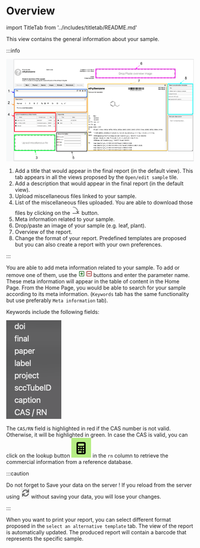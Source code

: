 # Overview

import TitleTab from '../includes/titletab/README.md'

This view contains the general information about your sample.

:::info

![overview](overview.png)

1. Add a title that would appear in the final report (in the default view). This tab appears in all the views proposed by the `Open/edit sample` tile.
2. Add a description that would appear in the final report (in the default view). 
3. Upload miscellaneous files linked to your sample. 
4. List of the miscellaneous files uploaded. You are able to download those files by clicking on the ![icon](icon.png) button. 
5. Meta information related to your sample.
6. Drop/paste an image of your sample (e.g. leaf, plant).
7. Overview of the report. 
8. Change the format of your report. Predefined templates are proposed but you can also create a report with your own preferences. 

:::

<TitleTab/>

You are able to add meta information related to your sample. To add or remove one of them, use the ![plus or minus](plus-minus.png) buttons and enter the parameter name. These meta information will appear in the table of content in the Home Page. From the Home Page, you would be able to search for your sample according to its meta information. (`Keywords` tab has the same functionality but use preferably `Meta information` tab).

Keywords include the following fields:

![list of keywords](keywords.png)

The `CAS/RN` field is highlighted in red if the CAS number is not valid. Otherwise, it will be highlighted in green. In case the CAS is valid, you can click on the lookup button ![lookup](lookup.png) in the `rn` column to retrieve the commercial information from a reference database.

:::caution

Do not forget to Save your data on the server ! If you reload from the server using ![reload](reload.png) without saving your data, you will lose your changes.

:::

When you want to print your report, you can select different format proposed in the `select an alternative template` tab. The view of the report is automatically updated. The produced report will contain a barcode that represents the specific sample.
